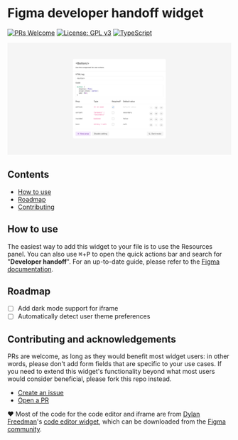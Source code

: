 # Figma developer handoff widget

[![PRs Welcome](https://img.shields.io/badge/PRs-welcome-brightgreen.svg?style=flat-square&colorB=b91d73)](http://makeapullrequest.com)
[![License: GPL v3](https://img.shields.io/badge/License-GPLv3-blue.svg)](https://www.gnu.org/licenses/gpl-3.0)
[![TypeScript](https://img.shields.io/badge/%3C%2F%3E-TypeScript-%230074c1.svg)](http://www.typescriptlang.org/)

![Screenshot of the widget, showing a Button component with some custom CSS and 4 custom properties: onClick, variant, rounded, and icon.](widget/assets/cover-art.jpg)

## Contents

- [How to use](#how-to-use)
- [Roadmap](#roadmap)
- [Contributing](#contributing-and-acknowledgements)

## How to use

The easiest way to add this widget to your file is to use the Resources panel.
You can also use <kbd>⌘</kbd>+<kbd>P</kbd> to open the quick actions bar and search for "**Developer handoff**".
For an up-to-date guide, please refer to the [Figma documentation](https://help.figma.com/hc/en-us/articles/4410047809431-Use-widgets-in-files#Figma_design).

## Roadmap

- [ ] Add dark mode support for iframe
- [ ] Automatically detect user theme preferences

## Contributing and acknowledgements

PRs are welcome, as long as they would benefit most widget users: in other words, please don't add form fields that are specific to your use cases. If you need to extend this widget's functionality beyond what most users would consider beneficial, please fork this repo instead.

- [Create an issue](https://github.com/serenastorm/figma-developer-handoff/issues/new)
- [Open a PR](http://makeapullrequest.com)

❤️ Most of the code for the code editor and iframe are from [Dylan Freedman](https://github.com/freedmand)'s [code editor widget](https://github.com/freedmand/figma-code-editor-widget), which can be downloaded from the [Figma community](https://www.figma.com/community/widget/1125176659139239100).
